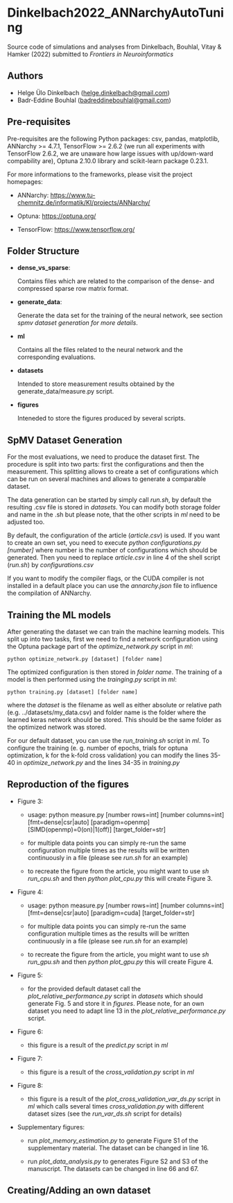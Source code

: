 # Dinkelbach2022_ANNarchyAutoTuning

Source code of simulations and analyses from Dinkelbach, Bouhlal, Vitay & Hamker (2022) submitted to *Frontiers in Neuroinformatics*

## Authors

* Helge Ülo Dinkelbach (helge.dinkelbach@gmail.com)
* Badr-Eddine Bouhlal (badreddinebouhlal@gmail.com)

## Pre-requisites

Pre-requisites are the following Python packages: csv, pandas, matplotlib, ANNarchy >= 4.7.1, TensorFlow >= 2.6.2 (we run all experiments with TensorFlow 2.6.2, we are unaware how large issues with up/down-ward compability are), Optuna 2.10.0 library and scikit-learn package 0.23.1.

For more informations to the frameworks, please visit the project homepages:

- ANNarchy: https://www.tu-chemnitz.de/informatik/KI/projects/ANNarchy/

- Optuna: https://optuna.org/

- TensorFlow: https://www.tensorflow.org/

## Folder Structure

- **dense_vs_sparse**:

    Contains files which are related to the comparison of the dense- and compressed sparse row matrix format.

- **generate_data**:

    Generate the data set for the training of the neural network, see section *spmv dataset generation for more details*.

- **ml**

    Contains all the files related to the neural network and the corresponding evaluations.

- **datasets**

    Intended to store measurement results obtained by the generate_data/measure.py script.

- **figures**

    Inteneded to store the figures produced by several scripts.

## SpMV Dataset Generation

For the most evaluations, we need to produce the dataset first. The procedure is split into two parts: first the configurations and then the measurement.  This splitting allows to create a set of configurations which can be run on several machines and allows to generate a comparable dataset.

The data generation can be started by simply call *run.sh*, by default the resulting .csv file is stored in *datasets*. You can modify both storage folder and name in the .sh but please note, that the other scripts in *ml* need to be adjusted too.

By default, the configuration of the article (*article.csv*) is used. If you want to create an own set, you need to execute *python configurations.py [number]* where number is the number of configurations which should be generated. Then you need to replace *article.csv* in line 4 of the shell script (*run.sh*) by *configurations.csv*

If you want to modify the compiler flags, or the CUDA compiler is not installed in a default place you can use the *annarchy.json* file to influence the compilation of ANNarchy.

## Training the ML models

After generating the dataset we can train the machine learning models. This split up into two tasks, first we need to find a network configuration using the Optuna package part of the *optimize_network.py* script in *ml*:

    python optimize_network.py [dataset] [folder name]

The optimized configuration is then stored in *folder name*. The training of a model is then performed using the *trainging.py* script in *ml*:

    python training.py [dataset] [folder name]

where the *dataset* is the filename as well as either absolute or relative path (e.g. ../datasets/my_data.csv) and folder name is the folder where the learned keras network should be stored. This should be the same folder as the optimized network was stored.

For our default dataset, you can use the *run_training.sh* script in *ml*. To configure the training (e. g. number of epochs, trials for optuna optimization, k for the k-fold cross validation) you can modify the lines 35-40 in *optimize_network.py* and the lines 34-35 in *training.py*

## Reproduction of the figures

- Figure 3:

    - usage: python measure.py [number rows=int] [number columns=int] [fmt=dense|csr|auto] [paradigm=openmp] [SIMD(openmp)=0(on)|1(off)] [target_folder=str]

    - for multiple data points you can simply re-run the same configuration multiple times as the results will be written continuously in a file (please see *run.sh* for an example)

    - to recreate the figure from the article, you might want to use *sh run_cpu.sh* and then *python plot_cpu.py* this will create Figure 3.

- Figure 4:

    - usage: python measure.py [number rows=int] [number columns=int] [fmt=dense|csr|auto] [paradigm=cuda] [target_folder=str]

    - for multiple data points you can simply re-run the same configuration multiple times as the results will be written continuously in a file (please see *run.sh* for an example)

    - to recreate the figure from the article, you might want to use *sh run_gpu.sh* and then *python plot_gpu.py* this will create Figure 4.

- Figure 5:

    - for the provided default dataset call the *plot_relative_performance.py* script in *datasets* which should generate Fig. 5 and store it in *figures*.
      Please note, for an own dataset you need to adapt line 13 in the *plot_relative_performance.py* script.

- Figure 6:

    - this figure is a result of the *predict.py* script in *ml*

- Figure 7:

    - this figure is a result of the *cross_validation.py* script in *ml*

- Figure 8:

    - this figure is a result of the *plot_cross_validation_var_ds.py* script in *ml* which calls several times *cross_validation.py* with different dataset sizes (see the *run_var_ds.sh* script for details)

- Supplementary figures:

    - run *plot_memory_estimation.py* to generate Figure S1 of the supplementary material. The dataset can be changed in line 16.

    - run *plot_data_analysis.py* to generates Figure S2 and S3 of the manuscript. The datasets can be changed in line 66 and 67.

## Creating/Adding an own dataset

